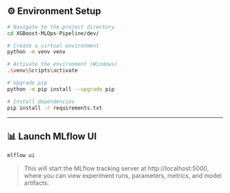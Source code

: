 ## ⚙️ Environment Setup
```bash
# Navigate to the project directory
cd XGBoost-MLOps-Pipeline/dev/

# Create a virtual environment
python -m venv venv

# Activate the environment (Windows)
.\venv\Scripts\activate

# Upgrade pip
python -m pip install --upgrade pip

# Install dependencies
pip install -r requirements.txt

```

---

## 📊 Launch MLflow UI
```bash
mlflow ui

```
> This will start the MLflow tracking server at http://localhost:5000, where you can view experiment runs, parameters, metrics, and model artifacts.
